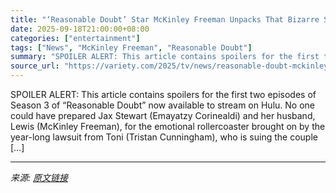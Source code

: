 ```yaml
---
title: "‘Reasonable Doubt’ Star McKinley Freeman Unpacks That Bizarre Settlement Request, Lewis Spending the Night With Toni and Grieving Jaiden’s Death"
date: 2025-09-18T21:00:00+08:00
categories: ["entertainment"]
tags: ["News", "McKinley Freeman", "Reasonable Doubt"]
summary: "​SPOILER ALERT: This article contains spoilers for the first two episodes of Season 3 of “Reasonable Doubt” now available to stream on Hulu. No one could have prepared Jax Stewart (Emayatzy Corinealdi"
source_url: "https://variety.com/2025/tv/news/reasonable-doubt-mckinley-freeman-unpacks-episode-two-1236518147/"
---
```


​SPOILER ALERT: This article contains spoilers for the first two episodes of Season 3 of “Reasonable Doubt” now available to stream on Hulu. No one could have prepared Jax Stewart (Emayatzy Corinealdi)&#160;and her husband, Lewis (McKinley Freeman), for the emotional rollercoaster brought on by the year-long lawsuit from Toni (Tristan Cunningham), who is suing the couple [&#8230;]

---

*来源: [原文链接](https://variety.com/2025/tv/news/reasonable-doubt-mckinley-freeman-unpacks-episode-two-1236518147/)*
